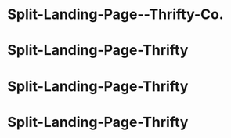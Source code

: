 # Split-Landing-Page--Thrifty-Co.
# Split-Landing-Page-Thrifty
# Split-Landing-Page-Thrifty
# Split-Landing-Page-Thrifty
